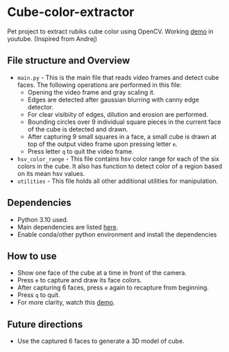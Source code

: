 # Cube-color-extractor
Pet project to extract rubiks cube color using OpenCV. Working [demo](https://youtu.be/lPK9oIrQoyA) in youtube. (Inspired from Andrej)

## File structure and Overview
- `main.py` - This is the main file that reads video frames and detect cube faces. The following operations are performed in this file:
    - Opening the video frame and gray scaling it.
    - Edges are detected after gaussian blurring with canny edge detector.
    - For clear visibiity of edges, dilution and erosion are performed.
    - Bounding circles over 9 individual square pieces in the current face of the cube is detected and drawn.
    - After capturing 9 small squares in a face, a small cube is drawn at top of the output video frame upon pressing letter `e`.
    - Press letter `q` to quit the video frame. 
- `hsv_color_range` - This file contains hsv color range for each of the six colors in the cube. It also has function to detect color of a region based on its mean hsv values.
- `utilities` - This file holds all other additional utilities for manipulation.

## Dependencies
- Python 3.10 used.
- Main dependencies are listed [here](requirements1.txt).
- Enable conda/other python environment and install the dependencies

## How to use
- Show one face of the cube at a time in front of the camera.
- Press `e` to capture and draw its face colors.
- After capturing 6 faces, press `e` again to recapture from beginning.
- Press `q` to quit.
- For more clarity, watch this [demo](https://youtu.be/lPK9oIrQoyA).

## Future directions
- Use the captured 6 faces to generate a 3D model of cube.
